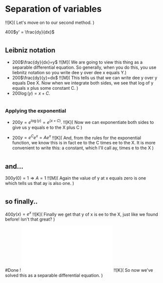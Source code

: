 

# Separation of variables

!![K](
Let's move on to our second
method.
)

400$y' = \frac{dy}{dx}$

#
## Leibniz notation

- 200$\frac{dy}{dx}=y$ !![M]( We are going to view this thing as a separable differential equation.  So generally,  when you do this,  you use liebnitz notation so you write dee y over dee x equals Y.)
- 200$\frac{dy}{y}=dx$ !![M]( This tells us that we can write dee y over y equals Dee X.  Now when we integrate both sides, we see that log of y equals x plus some constant C. )
- 200$\log(y) = x + C.$ 



#
### Applying the exponential

- 200$y = e^{\log(y)}= e^{(x + C)}.$ !![K](
Now we can exponentiate both sides to give us y equals e to the
X plus C ) 

- 200$y = e^Ce^x = Ae^x$ !![K](
And, from the rules for the exponential function, 
we know this is in fact 
ee to the C times ee to the X.
It is more convenient to write this:
a constant, which I'll call ay, times e to the X
)

#
## and...

300$y(0)=1 \Rightarrow  A=1$
!![M](
Again the value of  y  at x equals  zero is one
 which tells us that ay is also one. 
)

#
## so finally..
400$y(x) = e^x$
!![K](
Finally we get that y of x
is  ee to the X,
just like we found before!  Isn't that great?
)

#Done 
!![](sep_var.html)
!![K](
So now we've solved this as
a separable differential equation.
)
